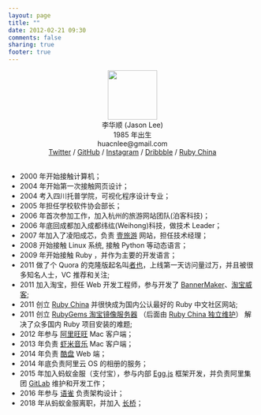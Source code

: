 ```yaml
---
layout: page
title: ""
date: 2012-02-21 09:30
comments: false
sharing: true
footer: true
---
```


<div style="text-align: center; margin-bottom: 30px;">

  <div class="avatar"><img src="https://l.ruby-china.com/user/avatar/2/de6df3.png!lg" width="100" /></div>
  <div class="name">李华顺 (Jason Lee)</div>
  <div class="name">1985 年出生</div>
  <div class="email">huacnlee@gmail.com</div>
  <div class="links">
    <a href="http://twitter.com/huacnlee" target="_blank">Twitter</a> /
    <a href="https://github.com/huacnlee" target="_blank">GitHub</a> /
    <a href="http://instagram.com/huacnlee" target="_blank">Instagram</a> /
    <a href="https://dribbble.com/huacnlee" target="_blank">Dribbble</a> /
    <a href="https://ruby-china.org/huacnlee" target="_blank">Ruby China</a>
  </div>
</div>

* 2000 年开始接触计算机；
* 2004 年开始第一次接触网页设计；
* 2004 考入四川托普学院，可视化程序设计专业；
* 2005 年担任学校软件协会部长；
* 2006 年首次参加工作，加入杭州的旅游网站团队(泊客科技)；
* 2006 年底回成都加入成都纬纮(Weihong)科技，做技术 Leader；
* 2007 年加入了凌阳成芯，负责 [壹旅游](http://www.ytrip.com) 网站，担任技术经理；
* 2008 开始接触 Linux 系统, 接触 Python 等动态语言；
* 2009 年开始接触 Ruby ，并作为主要的开发语言；
* 2011 做了个 Quora 的克隆版起名叫[者也](http://github.com/huacnlee/quora)，上线第一天访问量过万，并且被很多知名人士，VC 推荐和关注;
* 2011 加入淘宝，担任 Web 开发工程师，参与开发了 [BannerMaker](http://banner.taobao.com)、[淘宝威客](http://weike.taobao.com);
* 2011 创立 [Ruby China](http://ruby-china.org) 并很快成为国内公认最好的 Ruby 中文社区网站;
* 2011 创立 [RubyGems 淘宝镜像服务器](http://ruby.taobao.org) （后面由 [Ruby China 独立维护](https://ruby-china.org/topics/29250)） 解决了众多国内 Ruby 项目安装的难题;
* 2012 年参与 [阿里旺旺](https://wangwang.taobao.com) Mac 客户端；
* 2013 年负责 [虾米音乐](https://www.xiami.com/) Mac 客户端；
* 2014 年负责 [酷盘](http://kanbox.com) Web 端；
* 2014 年底负责阿里云 OS 的相册的服务；
* 2015 年加入蚂蚁金服（支付宝），参与内部 [Egg.js](https://github.com/eggjs/egg) 框架开发，并负责阿里集团 [GitLab](https://github.com/gitlabhq/gitlabhq/commits?author=huacnlee) 维护和开发工作；
* 2016 年参与 [语雀](https://yuque.com) 负责架构设计；
* 2018 年从蚂蚁金服离职，并加入 [长桥](https://longbridge.global)；
